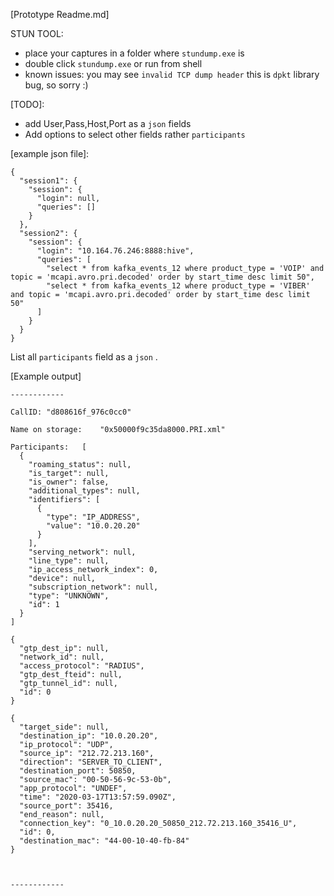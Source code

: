 [Prototype Readme.md]

STUN TOOL:
- place your captures in a folder where `stundump.exe` is
- double click `stundump.exe` or run from shell
- known issues: you may see `invalid TCP dump header` this is `dpkt` library bug, so sorry :) 

[TODO]:
- add User,Pass,Host,Port as a `json` fields
- Add options to select other fields rather `participants`

[example json file]:
```
{
  "session1": {
    "session": {
      "login": null, 
      "queries": []
    }
  }, 
  "session2": {
    "session": {
      "login": "10.164.76.246:8888:hive", 
      "queries": [
        "select * from kafka_events_12 where product_type = 'VOIP' and topic = 'mcapi.avro.pri.decoded' order by start_time desc limit 50", 
        "select * from kafka_events_12 where product_type = 'VIBER' and topic = 'mcapi.avro.pri.decoded' order by start_time desc limit 50"
      ]
    }
  }
}
```



List all `participants` field as a `json` . 

[Example output]

```
------------

CallID:	"d808616f_976c0cc0"

Name on storage:	"0x50000f9c35da8000.PRI.xml"

Participants:	[
  {
    "roaming_status": null, 
    "is_target": null, 
    "is_owner": false, 
    "additional_types": null, 
    "identifiers": [
      {
        "type": "IP_ADDRESS", 
        "value": "10.0.20.20"
      }
    ], 
    "serving_network": null, 
    "line_type": null, 
    "ip_access_network_index": 0, 
    "device": null, 
    "subscription_network": null, 
    "type": "UNKNOWN", 
    "id": 1
  }
]

{
  "gtp_dest_ip": null, 
  "network_id": null, 
  "access_protocol": "RADIUS", 
  "gtp_dest_fteid": null, 
  "gtp_tunnel_id": null, 
  "id": 0
}

{
  "target_side": null, 
  "destination_ip": "10.0.20.20", 
  "ip_protocol": "UDP", 
  "source_ip": "212.72.213.160", 
  "direction": "SERVER_TO_CLIENT", 
  "destination_port": 50850, 
  "source_mac": "00-50-56-9c-53-0b", 
  "app_protocol": "UNDEF", 
  "time": "2020-03-17T13:57:59.090Z", 
  "source_port": 35416, 
  "end_reason": null, 
  "connection_key": "0_10.0.20.20_50850_212.72.213.160_35416_U", 
  "id": 0, 
  "destination_mac": "44-00-10-40-fb-84"
}



------------
```